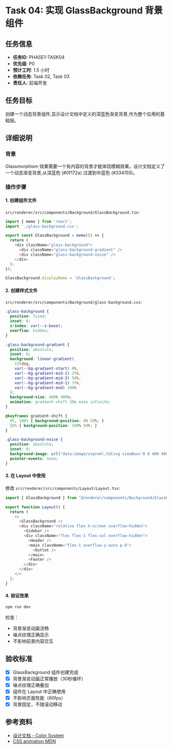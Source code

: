 # Task 04: 实现 GlassBackground 背景组件

## 任务信息

- **任务ID**: PHASE1-TASK04
- **优先级**: P0
- **预计工时**: 1.5 小时
- **依赖任务**: Task 02, Task 03
- **责任人**: 前端开发

## 任务目标

创建一个动态背景组件,显示设计文档中定义的深蓝色渐变背景,作为整个应用的基础层。

## 详细说明

### 背景
Glassmorphism 效果需要一个有内容的背景才能体现模糊效果。设计文档定义了一个动态渐变背景,从深蓝色 (#0f172a) 过渡到中蓝色 (#334155)。

### 操作步骤

#### 1. 创建组件文件

`src/renderer/src/components/Background/GlassBackground.tsx`:

```typescript
import { memo } from 'react';
import './glass-background.css';

export const GlassBackground = memo(() => {
  return (
    <div className="glass-background">
      <div className="glass-background-gradient" />
      <div className="glass-background-noise" />
    </div>
  );
});

GlassBackground.displayName = 'GlassBackground';
```

#### 2. 创建样式文件

`src/renderer/src/components/Background/glass-background.css`:

```css
.glass-background {
  position: fixed;
  inset: 0;
  z-index: var(--z-base);
  overflow: hidden;
}

.glass-background-gradient {
  position: absolute;
  inset: 0;
  background: linear-gradient(
    135deg,
    var(--bg-gradient-start) 0%,
    var(--bg-gradient-mid-1) 25%,
    var(--bg-gradient-mid-2) 50%,
    var(--bg-gradient-mid-1) 75%,
    var(--bg-gradient-end) 100%
  );
  background-size: 400% 400%;
  animation: gradient-shift 30s ease infinite;
}

@keyframes gradient-shift {
  0%, 100% { background-position: 0% 50%; }
  50% { background-position: 100% 50%; }
}

.glass-background-noise {
  position: absolute;
  inset: 0;
  background-image: url("data:image/svg+xml,%3Csvg viewBox='0 0 400 400' xmlns='http://www.w3.org/2000/svg'%3E%3Cfilter id='noiseFilter'%3E%3CfeTurbulence type='fractalNoise' baseFrequency='0.85' numOctaves='4' stitchTiles='stitch'/%3E%3C/filter%3E%3Crect width='100%25' height='100%25' filter='url(%23noiseFilter)' opacity='0.05'/%3E%3C/svg%3E");
  pointer-events: none;
}
```

#### 3. 在 Layout 中使用

修改 `src/renderer/src/components/Layout/Layout.tsx`:

```typescript
import { GlassBackground } from '@renderer/components/Background/GlassBackground';

export function Layout() {
  return (
    <>
      <GlassBackground />
      <div className="relative flex h-screen overflow-hidden">
        <Sidebar />
        <div className="flex flex-1 flex-col overflow-hidden">
          <Header />
          <main className="flex-1 overflow-y-auto p-6">
            <Outlet />
          </main>
          <Footer />
        </div>
      </div>
    </>
  );
}
```

#### 4. 验证效果

```bash
npm run dev
```

检查：
- 背景渐变动画流畅
- 噪点纹理正确显示
- 不影响前景内容交互

## 验收标准

- [x] GlassBackground 组件创建完成
- [x] 背景渐变动画正常播放（30秒循环）
- [x] 噪点纹理正确叠加
- [x] 组件在 Layout 中正确使用
- [x] 不影响页面性能（60fps）
- [x] 背景固定，不随滚动移动

## 参考资料

- [设计文档 - Color System](../../color-system.md)
- [CSS animation MDN](https://developer.mozilla.org/en-US/docs/Web/CSS/animation)
